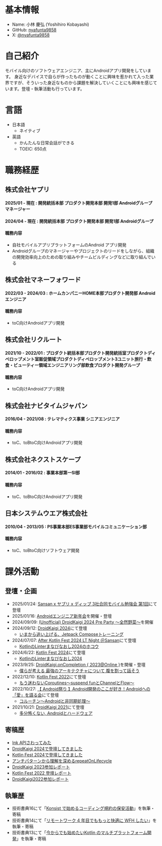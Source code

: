# 基本情報
- Name: 小林 慶弘 (Yoshihiro Kobayashi)
- GitHub: [nyafunta9858](https://github.com/nyafunta9858)
- X: [@nyafunta9858](https://x.com/nyafunta9858)

# 自己紹介

モバイル向けのソフトウェアエンジニア、主にAndroidアプリ開発をしています。
身近なデバイスで自らが作ったものが動くことに興味を惹かれて入った業界ですが、そういった身近なものから課題を解決していくことにも興味を感じています。登壇・執筆活動も行っています。

# 言語
- 日本語
  - ネイティブ
- 英語
  - かんたんな日常会話ができる
  - TOEIC: 650点

# 職務経歴
## 株式会社ヤプリ
#### 2025/01 - 現在 : 開発統括本部 プロダクト開発本部 開発1部 Androidグループ マネージャー
#### 2024/04 - 現在 : 開発統括本部 プロダクト開発本部 開発1部 Androidグループ
#### 職務内容
- 自社モバイルアプリプラットフォームのAndroid アプリ開発
- Androidグループのマネージャーやプロジェクトのリードをしながら、組織の開発効率向上のための取り組みやチームビルディングなどに取り組んでいる

## 株式会社マネーフォワード
#### 2022/03 - 2024/03 : ホームカンパニーHOME本部プロダクト開発部 Androidエンジニア
#### 職務内容
- toC向けAndroidアプリ開発

## 株式会社リクルート
#### 2021/10 - 2022/01 : プロダクト統括本部プロダクト開発統括室プロダクトディベロップメント室販促領域プロダクトディベロップメント3ユニット旅行・飲食・ビューティー領域エンジニアリング部飲食プロダクト開発グループ
#### 職務内容
- toC向けAndroidアプリ開発

## 株式会社ナビタイムジャパン
#### 2016/04 - 2021/08 : テレマティクス事業 シニアエンジニア
#### 職務内容
- toC、toBtoC向けAndroidアプリ開発

## 株式会社ネクストスケープ
#### 2014/01 - 2016/02 : 事業本部第一SI部
#### 職務内容
- toC、toBtoC向けAndroidアプリ開発

## 日本システムウエア株式会社
#### 2010/04 - 2013/05 : PS事業本部ES事業部モバイルコミュニケーション部
#### 職務内容
- toC、toBtoC向けソフトウェア開発

# 課外活動

## 登壇・企画
- 2025/01/24: [Sansan x ヤプリ x ディップ 3社合同モバイル勉強会 第1回](https://dip-dev.connpass.com/event/342081/)にて登壇
- 2025/01/16: [Androidエンジニア新年会](https://timeedev.connpass.com/event/340438/)を開催・登壇
- 2024/09/09: [(Unofficial) DroidKaigi 2024 Pre Party 〜全然野菜〜](https://yappli.connpass.com/event/324184/)を開催
- 2024/09/12: [DroidKaigi 2024](https://2024.droidkaigi.jp/)にて登壇
    - [いまから追い上げる、Jetpack Composeトレーニング](https://2024.droidkaigi.jp/timetable/694241/)
- 2024/07/07: [After Kotlin Fest 2024 LT Night ＠Sansan](https://sansan.connpass.com/event/320810/)にて登壇
    - [KotlinのLinterまなびなおし2024のホコウ](https://speakerdeck.com/nyafunta9858/kotlinnolintermanabinaosi2024nohokou)
- 2024/6/22: [Kotlin Fest 2024](https://fortee.jp/kotlin-fest-2024)にて登壇
    - [KotlinのLinterまなびなおし2024](https://speakerdeck.com/nyafunta9858/kotlinnolinter-manabinaosi2024)
- 2023/9/25: [DroidKaigi.onCompletion { 2023@Online }](https://yumemi.connpass.com/event/289949/)を開催・登壇
    - [僕らが考える 最強のアーキテクチャについて 腹を割って話そう](https://speakerdeck.com/nyafunta9858/pu-ragakao-eru-zui-qiang-noakitekutiyanituite-fu-woge-tutehua-sou)
- 2022/12/10: [Kotlin Fest 2022](https://fortee.jp/kotlin-fest-2022)にて登壇
    - [もう迷わないCoroutines〜suspend funとChannelとFlow〜](https://speakerdeck.com/nyafunta9858/moumi-wanaicoroutines-suspend-funtochanneltoflow)
- 2022/10/27: [【 Android祭り 】Android開発のここが好き！Androidへの「愛」を語る会](https://globee.connpass.com/event/260109/)にて登壇
    - [コルーチン〜Androidと非同期処理〜](https://speakerdeck.com/nyafunta9858/korutin-androidtofei-tong-qi-chu-li)
- 2021/10/21: [DroidKaigi 2021](https://2021.droidkaigi.jp/)にて登壇
    - [多分怖くない, Androidとハードウェア](https://2021.droidkaigi.jp/timetable/277303/?day=3)

## 寄稿歴

- [Ink APIさわってみた](https://tech.yappli.io/entry/ink-api-challenge)
- [DroidKaigi 2024で登壇してきました](https://tech.yappli.io/entry/droidkaigi-2024-present-report)
- [Kotlin Fest 2024で登壇してきました](https://tech.yappli.io/entry/kotlin-fest-2024)
- [アンチパターンから理解を深めるrepeatOnLifecycle](https://moneyforward-dev.jp/entry/2023/12/22/120927)
- [DroidKaigi 2023参加レポート](https://moneyforward-dev.jp/entry/2023/10/17/160000)
- [Kotlin Fest 2022 登壇レポート](https://moneyforward-dev.jp/entry/2022/12/12/event-report-kotlin-fest-2022/)
- [DroidKaigi2022参加レポート](https://moneyforward-dev.jp/entry/2022/10/21/droidkaigi-2022-event-report/)

## 執筆歴
- 技術書典16にて「[Konsist で始めるコーディング規約の保安活動](https://techbookfest.org/product/p0VNvfTRW6xNEMpjhLpXTV?productVariantID=rvSvNCmTBNkYWy9BifD9bG)」を執筆・寄稿
- 技術書典14にて「[リモートワーク 4 年目でももっと快適に WFH したい](https://techbookfest.org/product/3s3VWYC1QHPhg6C5dDMZUY?productVariantID=a7YfDE4M1NfuPFVfdeQ3H7)」を執筆・寄稿
- 技術書典13にて「[今からでも始めたいKotlin のマルチプラットフォーム開発](https://techbookfest.org/product/6NXreHXRLLWVPx9g4DRTsZ?productVariantID=pWr6n1KxikP4g9YC2uqTyj)」を執筆・寄稿

